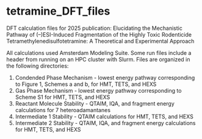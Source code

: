 # tetramine_DFT_files
DFT calculation files for 2025 publication: Elucidating the Mechanistic Pathway of (–)ESI-Induced Fragmentation of the Highly Toxic Rodenticide Tetramethylenedisulfotetramine: A Theoretical and Experimental Approach

All calculations used Amsterdam Modeling Suite. Some run files include a header from running on an HPC cluster with Slurm. Files are organized in the following directories:
1. Condended Phase Mechanism - lowest energy pathway corresponding to Figure 1, Schemes a and b, for HMT, TETS, and HEXS
2. Gas Phase Mechanism - lowest energy pathway corresponding to Scheme S1 for HMT, TETS, and HEXS
3. Reactant Molecule Stability - QTAIM, IQA, and fragment energy calculations for 7 heteroadamantanes
4. Intermediate 1 Stability - QTAIM calculations for HMT, TETS, and HEXS
5. Intermediate 2 Stability - QTAIM, IQA, and fragment energy calculations for HMT, TETS, and HEXS
